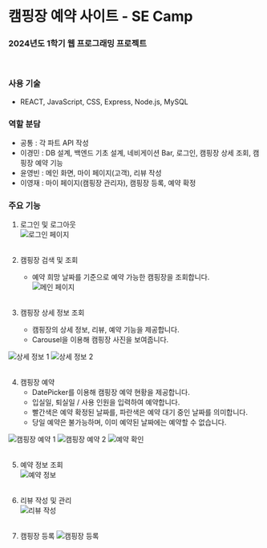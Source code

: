 # 캠핑장 예약 사이트 - SE Camp  

### 2024년도 1학기 웹 프로그래밍 프로젝트
<br>

### 사용 기술
- REACT, JavaScript, CSS, Express, Node.js, MySQL

### 역할 분담
- 공통 : 각 파트 API 작성
- 이경민 : DB 설계, 백엔드 기초 설계, 네비게이션 Bar, 로그인, 캠핑장 상세 조회, 캠핑장 예약 기능
- 윤영빈 : 메인 화면, 마이 페이지(고객), 리뷰 작성
- 이영재 : 마이 페이지(캠핑장 관리자), 캠핑장 등록, 예약 확정


### 주요 기능
1. 로그인 및 로그아웃  
<image src= "https://github.com/user-attachments/assets/8f04a729-fbc8-49f9-882c-4be27eaa0f6f" alt="로그인 페이지"><br><br>  


2. 캠핑장 검색 및 조회  
   - 예약 희망 날짜를 기준으로 예약 가능한 캠핑장을 조회합니다.  
<image src= "https://github.com/user-attachments/assets/0f8b59f8-0dff-4315-b272-286f5c0a90ff" alt="메인 페이지"><br><br>  


3. 캠핑장 상세 정보 조회
   - 캠핑장의 상세 정보, 리뷰, 예약 기능을 제공합니다.
   - Carousel을 이용해 캠핑장 사진을 보여줍니다.  
<image src= "https://github.com/user-attachments/assets/2b79c8b0-0e3a-4c45-b551-eb8cee48909b" alt = "상세 정보 1">  
<image src= "https://github.com/user-attachments/assets/5eb6ea82-60af-4a09-9c1d-a303034f8792" alt = "상세 정보 2"><br><br>  


4. 캠핑장 예약
   - DatePicker를 이용해 캠핑장 예약 현황을 제공합니다.
   - 입실일, 퇴실일 / 사용 인원을 입력하여 예약합니다.
   - 빨간색은 예약 확정된 날짜를, 파란색은 예약 대기 중인 날짜를 의미합니다.
   - 당일 예약은 불가능하며, 이미 예약된 날짜에는 예약할 수 없습니다.  
<image src= "https://github.com/user-attachments/assets/ce26224b-8dab-4cb9-add8-39d25c139605" alt = "캠핑장 예약 1">
<image src= "https://github.com/user-attachments/assets/0ff92de0-2f7a-4046-b1b9-5a99265534df" alt = "캠핑장 예약 2">
<image src= "https://github.com/user-attachments/assets/c1ae195e-e5c2-41fe-b490-12289a9e18a9" alt = "예약 확인"><br><br>  


5. 예약 정보 조회  
<image src= "https://github.com/user-attachments/assets/ce26224b-8dab-4cb9-add8-39d25c139605" alt = "예약 정보"><br><br>  

6. 리뷰 작성 및 관리  
<image src= "https://github.com/user-attachments/assets/287b41ab-ad28-498c-ba28-8306a2e0ca75" alt = "리뷰 작성"><br><br>

7. 캠핑장 등록
<image src="https://github.com/user-attachments/assets/727a6a39-a910-471d-a4ee-ff45ae2cb48f" alt = "캠핑장 등록"><br><br>
